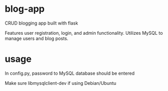 # blog-app
CRUD blogging app built with flask

Features user registration, login, and admin functionality.
Utilizes MySQL to manage users and blog posts.

# usage

In config.py, password to MySQL database should be entered

Make sure libmysqlclient-dev if using Debian/Ubuntu
